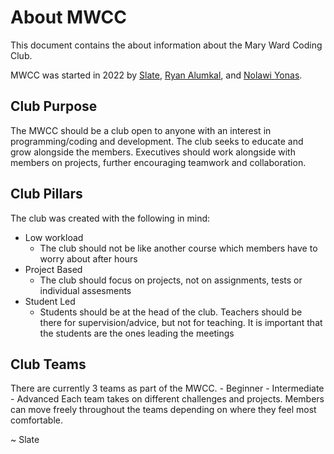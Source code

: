 # About MWCC

This document contains the about information about the Mary Ward Coding Club.

MWCC was started in 2022 by [Slate](https://github.com/5late), [Ryan Alumkal](https://github.com/ryanalumkal), and [Nolawi Yonas](https://github.com/nolawiyonas1).

## Club Purpose

The MWCC should be a club open to anyone with an interest in programming/coding and development. The club seeks to educate and grow alongside the members. Executives should work alongside with members on projects, further encouraging teamwork and collaboration.

## Club Pillars

The club was created with the following in mind:

- Low workload
	- The club should not be like another course which members have to worry about after hours
- Project Based
	- The club should focus on projects, not on assignments, tests or individual assesments
- Student Led
	- Students should be at the head of the club. Teachers should be there for supervision/advice, but not for teaching. It is important that the students are the ones leading the meetings

## Club Teams

There are currently 3 teams as part of the MWCC.
	- Beginner
	- Intermediate
	- Advanced
Each team takes on different challenges and projects. Members can move freely throughout the teams depending on where they feel most comfortable.

~ Slate
